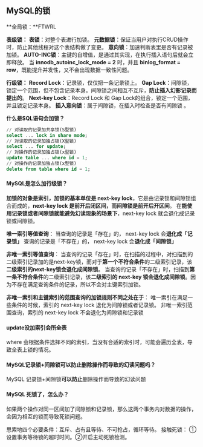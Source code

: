 ## MySQL的锁

**全局锁：**FTWRL

**表级锁：**
	**表锁**：对整个表进行加锁。
	**元数据锁**：保证当用户对执行CRUD操作时，防止其他线程对这个表结构做了变更。
	**意向锁**：加速判断表里是否有记录被加锁。
	**AUTO-INC锁**：主键的自增值，是通过其实现，在执行插入语句后就会立即释放。
	当 **innodb_autoinc_lock_mode = 2** 时，并且 **binlog_format = row**，既能提升并发性，又不会出现数据一致性问题。

**行级锁：**
	**Record Lock**：记录锁，仅仅把一条记录锁上。
	**Gap Lock**：间隙锁，锁定一个范围，但不包含记录本身。间隙锁之间相互不互斥，**防止插入幻影记录而提出的**。
	**Next-key Lock**：Record Lock 和 Gap Lock的组合，锁定一个范围，并且锁定记录本身。
	**插入意向锁**：属于间隙锁，在插入时检查是否有间隙锁 。

**什么是SQL语句会加锁？**

~~~sql
// 对读取的记录加共享锁(S型锁)
select ... lock in share mode;
// 对读取的记录加独占锁(X型锁)
select ... for update;
// 对操作的记录加独占锁(x型锁)
update table ... where id = 1;
// 对操作的记录加独占锁(x型锁)
delete from table where id = 1;
~~~

#### MySQL是怎么加行级锁？

**加锁的对象是索引，加锁的基本单位是 next-key lock**，它是由记录锁和间隙锁组合而成的，**next-key lock 是前开后闭区间，而间隙锁是前开后开区间**。
在**能使用记录锁或者间隙锁就能避免幻读现象的场景下**，next-key lock 就会退化成记录锁或间隙锁。

**唯一索引等值查询**：
	当查询的记录是「存在」的， next-key lock 会**退化成「记录锁」**
	查询的记录是「不存在」的， next-key lock 会**退化成「间隙锁」**

**非唯一索引等值查询**：
	当查询的记录「存在」时，在扫描的过程中，对扫描到的二级索引记录加的是next-key锁，而对于**第一个不符合条件**的二级索引记录，该**二级索引的next-key锁会退化成间隙锁**。
	当查询的记录「不存在」时，扫描到**第一条不符合条件**的二级索引记录，该**二级索引的 next-key 锁会退化成间隙锁**。因为不存在满足查询条件的记录，所以不会对主键索引加锁。

**非唯一索引和主键索引的范围查询的加锁规则不同之处在于**：
	唯一索引在满足一些条件的时候，索引的 next-key lock 退化为间隙锁或者记录锁。
	非唯一索引范围查询，索引的 next-key lock 不会退化为间隙锁和记录锁

#### update没加索引会所全表

where 会根据条件选择不同的索引，当没有合适的索引时，可能会遍历全表，导致全表上锁的情况。

#### MySQL记录锁+间隙锁可以防止删除操作而导致的幻读问题吗？

MySQL 记录锁+间隙锁**可以防止**删除操作而导致的幻读问题

#### MySQL 死锁了，怎么办？

如果两个操作对同一区间加了间隙锁和记录锁，那么这两个事务内对数据的操作，会因为相互的锁而导致死锁问题。

思索地四个必要条件：互斥、占有且等待、不可抢占，循环等待。
接触死锁：
	①设置事务等待锁的超时时间。②开启主动死锁检测。